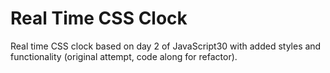 # Real Time CSS Clock
Real time CSS clock based on day 2 of JavaScript30 with added styles and functionality (original attempt, code along for refactor).
